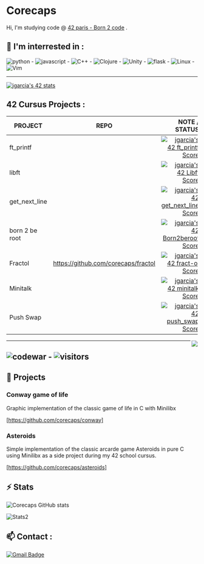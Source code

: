 # Corecaps
Hi,
I'm studying code @ [42 paris - Born 2 code](https://42.fr/) .

🌱 I'm interrested in :
---

![python](https://img.shields.io/badge/Python-FFD43B?style=for-the-badge&logo=python&logoColor=darkgreen) - ![javascript](https://img.shields.io/badge/JavaScript-323330?style=for-the-badge&logo=javascript&logoColor=F7DF1E) - ![C++](https://img.shields.io/badge/C%2B%2B-00599C?style=for-the-badge&logo=c%2B%2B&logoColor=white) - ![Clojure](https://img.shields.io/badge/Clojure-5881D8?style=for-the-badge&logo=clojure&logoColor=white) - ![Unity](https://img.shields.io/badge/Unity-100000?style=for-the-badge&logo=unity&logoColor=white) - ![flask](https://img.shields.io/badge/Flask-000000?style=for-the-badge&logo=flask&logoColor=white) - ![Linux](https://img.shields.io/badge/Linux-FCC624?style=for-the-badge&logo=linux&logoColor=black) - ![Vim](https://img.shields.io/badge/VIM-%2311AB00.svg?&style=for-the-badge&logo=vim&logoColor=white)

---

[![jgarcia's 42 stats](https://badge42.vercel.app/api/v2/cl43b31uz001609lf8iuxb19y/stats?cursusId=21&coalitionId=48)](https://github.com/JaeSeoKim/badge42)

## 42 Cursus Projects :
| PROJECT | REPO | NOTE / STATUS |
|---------|------|--------------:|
| ft_printf |     | [![jgarcia's 42 ft_printf Score](https://badge42.vercel.app/api/v2/cl43b31uz001609lf8iuxb19y/project/2602559)](https://github.com/JaeSeoKim/badge42) |
| libft  |         | [![jgarcia's 42 Libft Score](https://badge42.vercel.app/api/v2/cl43b31uz001609lf8iuxb19y/project/2580839)](https://github.com/JaeSeoKim/badge42) |
| get_next_line  |      | [![jgarcia's 42 get_next_line Score](https://badge42.vercel.app/api/v2/cl43b31uz001609lf8iuxb19y/project/2607809)](https://github.com/JaeSeoKim/badge42) |
| born 2 be root  |      |  [![jgarcia's 42 Born2beroot Score](https://badge42.vercel.app/api/v2/cl43b31uz001609lf8iuxb19y/project/2607806)](https://github.com/JaeSeoKim/badge42) |
| Fractol | https://github.com/corecaps/fractol | [![jgarcia's 42 fract-ol Score](https://badge42.vercel.app/api/v2/cl43b31uz001609lf8iuxb19y/project/2704521)](https://github.com/JaeSeoKim/badge42) |
| Minitalk |  | [![jgarcia's 42 minitalk Score](https://badge42.vercel.app/api/v2/cl43b31uz001609lf8iuxb19y/project/2704523)](https://github.com/JaeSeoKim/badge42) |
| Push Swap |  | [![jgarcia's 42 push_swap Score](https://badge42.vercel.app/api/v2/cl43b31uz001609lf8iuxb19y/project/2709399)](https://github.com/JaeSeoKim/badge42) |



<img align="right" src="https://tryhackme-badges.s3.amazonaws.com/corecaps.png">


---
![codewar](https://www.codewars.com/users/corecaps/badges/small) - ![visitors](https://visitor-badge.laobi.icu/badge?page_id=corecaps.github.profile.views)
---




## 🔭 Projects 

### Conway game of life 
Graphic implementation of the classic game of life in C with Minilibx 

[https://github.com/corecaps/conway]

### Asteroids 
Simple implementation of the classic arcarde game Asteroids in pure C using Minilibx as a side project during my 42 school cursus.

[https://github.com/corecaps/asteroids]

## ⚡ Stats
![Corecaps GitHub stats](https://github-readme-stats.vercel.app/api?username=corecaps&show_icons=true&theme=dracula)


![Stats2](https://github-readme-stats.vercel.app/api/top-langs/?username=corecaps)

## 📫 Contact :
[![Gmail Badge](https://img.shields.io/badge/-corecaps@gmail.com-c14438?style=flat-square&logo=Gmail&logoColor=white&link=mailto:corecaps@gmail.com)](mailto:corecaps@gmail.com)

